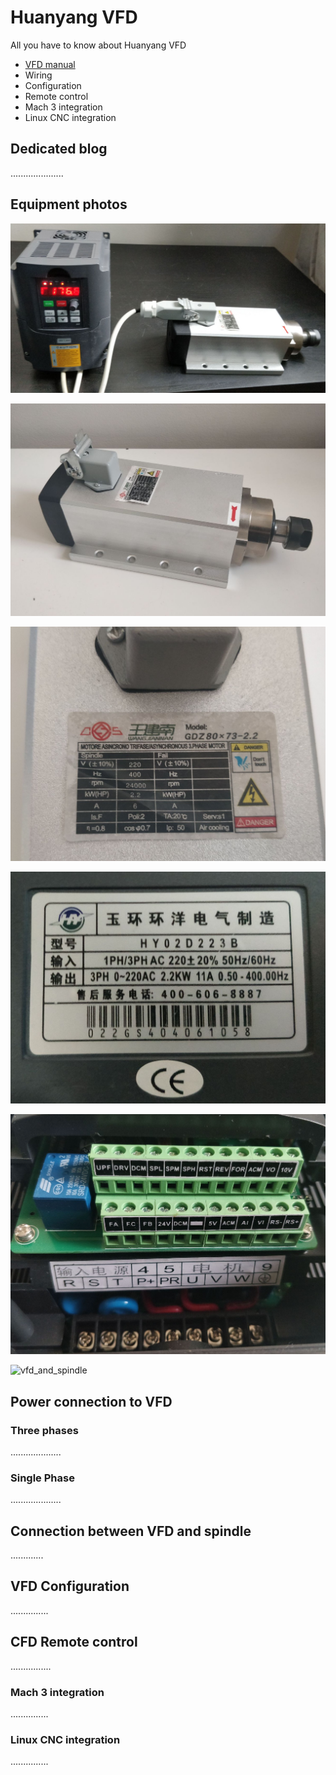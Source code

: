 # Huanyang VFD
All you have to know about Huanyang VFD
* [VFD manual](https://github.com/RobertOlechowski/Huanyang_VFD/blob/master/Documentations/pdf/VFD.pdf?raw=true)
* Wiring  
* Configuration
* Remote control
* Mach 3 integration
* Linux CNC integration

## Dedicated blog
.....................

## Equipment photos
![vfd_and_spindle](https://github.com/RobertOlechowski/Huanyang_VFD/blob/master/Documentations/photos/vfd_and_spindle.jpg?raw=true)

![vfd_and_spindle](https://github.com/RobertOlechowski/Huanyang_VFD/blob/master/Documentations/photos/Spindle_1.jpg?raw=true)

![vfd_and_spindle](https://github.com/RobertOlechowski/Huanyang_VFD/blob/master/Documentations/photos/Spindle_4.jpg?raw=true)

![vfd_and_spindle](https://github.com/RobertOlechowski/Huanyang_VFD/blob/master/Documentations/photos/vfd_2.jpg?raw=true)

![vfd_and_spindle](https://github.com/RobertOlechowski/Huanyang_VFD/blob/master/Documentations/photos/vfd_3.jpg?raw=true)

![vfd_and_spindle](https://github.com/RobertOlechowski/Huanyang_VFD/blob/master/Documentations/photos/vfd_connections_2.jpg?raw=true)

## Power connection to VFD
### Three phases
....................

### Single Phase
....................

## Connection between VFD and spindle
.............

## VFD Configuration
...............

## CFD Remote control
................ 

### Mach 3 integration
...............

### Linux CNC integration
...............
